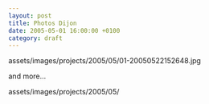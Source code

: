 ```yaml
---
layout: post
title: Photos Dijon
date: 2005-05-01 16:00:00 +0100
category: draft
---
```


assets/images/projects/2005/05/01-20050522152648.jpg

and more...

assets/images/projects/2005/05/

